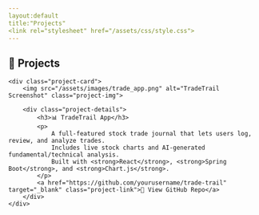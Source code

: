 ```yaml
---
layout:default
title:"Projects"
<link rel="stylesheet" href="/assets/css/style.css">
---
```


<div class="projects-container">
    <h2>🚀 Projects</h2>

    <div class="project-card">
        <img src="/assets/images/trade_app.png" alt="TradeTrail Screenshot" class="project-img">

        <div class="project-details">
            <h3>📊 TradeTrail App</h3>
            <p>
                A full-featured stock trade journal that lets users log, review, and analyze trades.
                Includes live stock charts and AI-generated fundamental/technical analysis.
                Built with <strong>React</strong>, <strong>Spring Boot</strong>, and <strong>Chart.js</strong>.
            </p>
            <a href="https://github.com/yourusername/trade-trail" target="_blank" class="project-link">🔗 View GitHub Repo</a>
        </div>
    </div>

</div>
